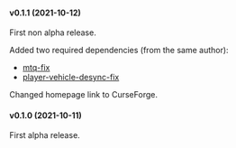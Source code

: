 #### v0.1.1 (2021-10-12)

First non alpha release.

Added two required dependencies (from the same author):

* [mtq-fix](https://www.curseforge.com/minecraft/mc-mods/mtq-fix)
* [player-vehicle-desync-fix](https://www.curseforge.com/minecraft/mc-mods/player-vehicle-desync-fix)

Changed homepage link to CurseForge.

#### v0.1.0 (2021-10-11)

First alpha release.
